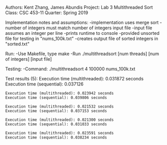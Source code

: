 Authors: Kent Zhang, James Abundis
Project: Lab 3 Multithreaded Sort
Class: CSC 453-11
Quarter: Spring 2019

Implementation notes and assumptions:
	-implementation uses merge sort
	-number of integers must match number of integers input file
	-input file assumes an integer per line
	-prints runtime to console
	-provided unsorted file for testing in "nums_100k.txt"
	-creates output file of sorted integers in "sorted.txt"

Run:
	-Use Makefile, type make
	-Run ./multithreadsort [num threads] [num of integers] [input file]

Testing:
	-Command: ./multithreadsort 4 100000 nums_100k.txt

Test results (5):
	Execution time (multithreaded): 0.031872 seconds
	Execution time (sequential): 0.037126

	Execution time (multithreaded): 0.023942 seconds
    Execution time (sequential): 0.039806 seconds

    Execution time (multithreaded): 0.021532 seconds
    Execution time (sequential): 0.037153 seconds

    Execution time (multithreaded): 0.021300 seconds
    Execution time (sequential): 0.031033 seconds

	Execution time (multithreaded): 0.023591 seconds
	Execution time (sequential): 0.038234 seconds


